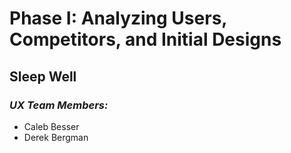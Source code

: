 
# Phase I: Analyzing Users, Competitors, and Initial Designs

## **Sleep Well**

### ***UX Team Members:***
- Caleb Besser
- Derek Bergman
